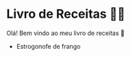 # Livro de Receitas :woman_cook:

Olá! Bem vindo ao meu livro de receitas :cookie:

- Estrogonofe de frango



